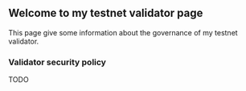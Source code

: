 ## Welcome to my testnet validator page

This page give some information about the governance of my testnet validator.

### Validator security policy

TODO
